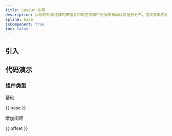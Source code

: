 ```yaml
---
title: Layout 布局
description: 以规则的网格阵列来指导和规范页面中的版面布局以及信息分布，提高界面内布局的一致性，节约成本。
spline: base
isComponent: true
toc: false
---
```


## 引入

## 代码演示

### 组件类型

基础

{{ base }}

增加间距

{{ offset }}
